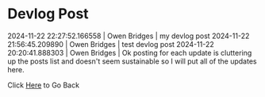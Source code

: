 # Devlog Post
2024-11-22 22:27:52.166558 \| Owen Bridges \| my devlog post
2024-11-22 21:56:45.209890 \| Owen Bridges \| test devlog post
2024-11-22 20:20:41.888303 \| Owen Bridges \| Ok posting for each update is cluttering up the posts list and doesn't seem sustainable so I will put all of the updates here. 

 Click [Here](../) to Go Back